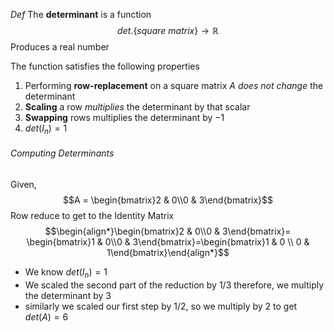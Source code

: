 *Def* The **determinant** is a function
$$det.\{square\ matrix\}\rightarrow \mathbb{R}$$
Produces a real number

The function satisfies the following properties
1. Performing **row-replacement** on a square matrix $A$ *does not change* the determinant
2. **Scaling** a row *multiplies* the determinant by that scalar
3. **Swapping** rows multiplies the determinant by $-1$ 
4. $det(I_n)=1$ 


###### Computing Determinants
Given,$$A = \begin{bmatrix}2 & 0\\0 & 3\end{bmatrix}$$
Row reduce to get to the Identity Matrix
$$\begin{align*}\begin{bmatrix}2 & 0\\0 & 3\end{bmatrix}= \begin{bmatrix}1 & 0\\0 & 3\end{bmatrix}=\begin{bmatrix}1 & 0 \\ 0 & 1\end{bmatrix}\end{align*}$$

- We know $det(I_{n}) = 1$ 
- We scaled the second part of the reduction by $1/3$ therefore, we multiply the determinant by $3$
- similarly we scaled our first step by $1/2$, so we multiply by $2$ to get $det(A) = 6$
